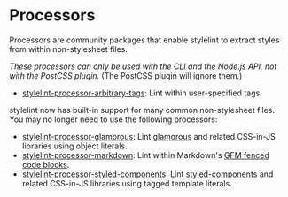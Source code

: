 # Processors

Processors are community packages that enable stylelint to extract styles from within non-stylesheet files.

*These processors can only be used with the CLI and the Node.js API, not with the PostCSS plugin.* (The PostCSS plugin will ignore them.)

-   [stylelint-processor-arbitrary-tags](https://github.com/mapbox/stylelint-processor-arbitrary-tags): Lint within user-specified tags.

stylelint now has built-in support for many common non-stylesheet files. You may no longer need to use the following processors:

-   [stylelint-processor-glamorous](https://github.com/zabute/stylelint-processor-glamorous): Lint [glamorous](https://github.com/paypal/glamorous) and related CSS-in-JS libraries using object literals.
-   [stylelint-processor-markdown](https://github.com/mapbox/stylelint-processor-markdown): Lint within Markdown's [GFM fenced code blocks](https://help.github.com/articles/creating-and-highlighting-code-blocks/).
-   [stylelint-processor-styled-components](https://github.com/styled-components/stylelint-processor-styled-components): Lint [styled-components](https://styled-components.com) and related CSS-in-JS libraries using tagged template literals.
